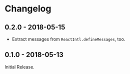 # Changelog

## 0.2.0 - 2018-05-15

* Extract messages from `ReactIntl.defineMessages`, too.

## 0.1.0 - 2018-05-13

Initial Release.
